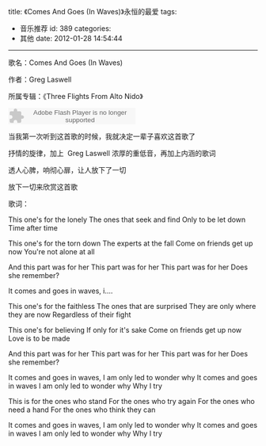 title: 《Comes And Goes (In Waves)》永恒的最爱
tags:
  - 音乐推荐
id: 389
categories:
  - 其他
date: 2012-01-28 14:54:44
---

歌名：Comes And Goes (In Waves)

作者：Greg Laswell

所属专辑：《Three Flights From Alto Nido》

<object width="257" height="33" classid="clsid:d27cdb6e-ae6d-11cf-96b8-444553540000" codebase="http://download.macromedia.com/pub/shockwave/cabs/flash/swflash.cab#version=6,0,40,0"><param name="src" value="http://www.xiami.com/widget/0_2119093/singlePlayer.swf" /><param name="wmode" value="transparent" /><embed width="257" height="33" type="application/x-shockwave-flash" src="http://www.xiami.com/widget/0_2119093/singlePlayer.swf" wmode="transparent" /></object>

当我第一次听到这首歌的时候，我就决定一辈子喜欢这首歌了

抒情的旋律，加上  Greg Laswell 浓厚的重低音，再加上内涵的歌词

透人心脾，响彻心扉，让人放下了一切

放下一切来欣赏这首歌

歌词：

This one's for the lonely
The ones that seek and find
Only to be let down
Time after time

This one's for the torn down
The experts at the fall
Come on friends get up now
You're not alone at all

And this part was for her
This part was for her
This part was for her
Does she remember?

It comes and goes in waves, i....

This one's for the faithless
The ones that are surprised
They are only where they are now
Regardless of their fight

This one's for believing
If only for it's sake
Come on friends get up now
Love is to be made

And this part was for her
This part was for her
This part was for her
Does she remember?

It comes and goes in waves,
I am only led to wonder why
It comes and goes in waves
I am only led to wonder why
Why I try

This is for the ones who stand
For the ones who try again
For the ones who need a hand
For the ones who think they can

It comes and goes in waves,
I am only led to wonder why
It comes and goes in waves
I am only led to wonder why
Why I try
